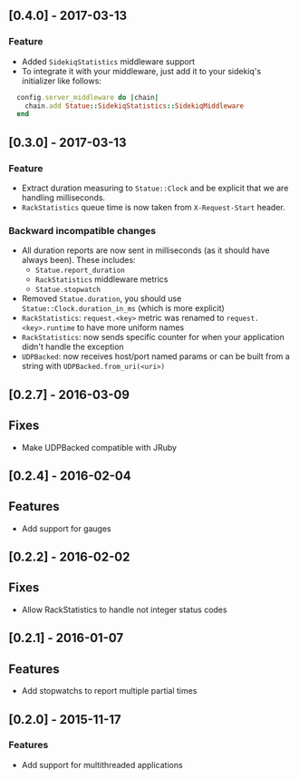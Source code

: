 ## [0.4.0] - 2017-03-13

### Feature

- Added `SidekiqStatistics` middleware support
- To integrate it with your middleware, just add it to your sidekiq's initializer like follows:

```ruby
  config.server_middleware do |chain|
    chain.add Statue::SidekiqStatistics::SidekiqMiddleware
  end
```

## [0.3.0] - 2017-03-13

### Feature

- Extract duration measuring to `Statue::Clock` and be explicit that we are handling milliseconds.
- `RackStatistics` queue time is now taken from `X-Request-Start` header.

### Backward incompatible changes

- All duration reports are now sent in milliseconds (as it should have always been). These includes:
  - `Statue.report_duration`
  - `RackStatistics` middleware metrics
  - `Statue.stopwatch`
- Removed `Statue.duration`, you should use `Statue::Clock.duration_in_ms` (which is more explicit)
- `RackStatistics`: `request.<key>` metric was renamed to `request.<key>.runtime` to have more uniform names
- `RackStatistics`: now sends specific counter for when your application didn't handle the exception
- `UDPBacked`: now receives host/port named params or can be built from a string with
  `UDPBacked.from_uri(<uri>)`

## [0.2.7] - 2016-03-09

## Fixes

- Make UDPBacked compatible with JRuby

## [0.2.4] - 2016-02-04

## Features

- Add support for gauges

## [0.2.2] - 2016-02-02

## Fixes

- Allow RackStatistics to handle not integer status codes

## [0.2.1] - 2016-01-07

## Features

- Add stopwatchs to report multiple partial times

## [0.2.0] - 2015-11-17

### Features

- Add support for multithreaded applications
